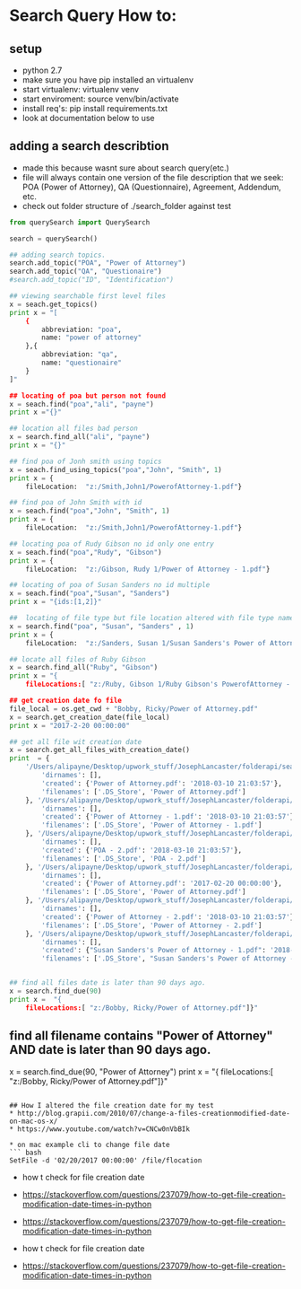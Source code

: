 # Search Query How to:

## setup
* python 2.7
* make sure you have pip installed an virtualenv
* start virtualenv: virtualenv venv
* start enviroment: source venv/bin/activate
* install req's: pip install requirements.txt
* look at documentation below to use

## adding a search describtion
* made this because wasnt sure about search query(etc.)
* file will always contain one version of the file description that we seek: POA (Power of Attorney), QA (Questionnaire), Agreement, Addendum, etc.
* check out folder structure of ./search_folder against test

```python
from querySearch import QuerySearch

search = querySearch()

## adding search topics.
search.add_topic("POA", "Power of Attorney")
search.add_topic("QA", "Questionaire")
#search.add_topic("ID", "Identification")

## viewing searchable first level files
x = seach.get_topics()
print x = "[
    {   
        abbreviation: "poa", 
        name: "power of attorney"
    },{
        abbreviation: "qa", 
        name: "questionaire"
    }
]"

## locating of poa but person not found
x = seach.find("poa","ali", "payne")
print x ="{}"

## location all files bad person
x = search.find_all("ali", "payne") 
print x = "{}" 

## find poa of Jonh smith using topics 
x = seach.find_using_topics("poa","John", "Smith", 1)
print x = { 
    fileLocation:  "z:/Smith,John1/PowerofAttorney-1.pdf"}

## find poa of John Smith with id
x = seach.find("poa","John", "Smith", 1)
print x = { 
    fileLocation:  "z:/Smith,John1/PowerofAttorney-1.pdf"}

## locating poa of Rudy Gibson no id only one entry
x = seach.find("poa","Rudy", "Gibson")
print x = {
    fileLocation:  "z:/Gibson, Rudy 1/Power of Attorney - 1.pdf"}

## locating of poa of Susan Sanders no id multiple 
x = seach.find("poa","Susan", "Sanders")
print x = "{ids:[1,2]}"

##  locating of file type but file location altered with file type name
x = search.find("poa", "Susan", "Sanders" , 1)
print x = {
    fileLocation:  "z:/Sanders, Susan 1/Susan Sanders's Power of Attorney - 1.pdf"}

## locate all files of Ruby Gibson
x = search.find_all("Ruby", "Gibson")
print x = "{ 
    fileLocations:[ "z:/Ruby, Gibson 1/Ruby Gibson's PowerofAttorney - 1.pdf"]}" 

## get creation date fo file
file_local = os.get_cwd + "Bobby, Ricky/Power of Attorney.pdf"
x = search.get_creation_date(file_local)
print x = "2017-2-20 00:00:00"

## get all file wit creation date
x = search.get_all_files_with_creation_date()
print  = {
    '/Users/alipayne/Desktop/upwork_stuff/JosephLancaster/folderapi/search_folder/Gibson, Rudy': {
        'dirnames': [],
        'created': {'Power of Attorney.pdf': '2018-03-10 21:03:57'}, 
        'filenames': ['.DS_Store', 'Power of Attorney.pdf']
    }, '/Users/alipayne/Desktop/upwork_stuff/JosephLancaster/folderapi/search_folder/Smith, John 1':{
        'dirnames': [], 
        'created': {'Power of Attorney - 1.pdf': '2018-03-10 21:03:57'}, 
        'filenames': ['.DS_Store', 'Power of Attorney - 1.pdf']
    }, '/Users/alipayne/Desktop/upwork_stuff/JosephLancaster/folderapi/search_folder/Smith, John 2': {
        'dirnames': [],
        'created': {'POA - 2.pdf': '2018-03-10 21:03:57'},
        'filenames': ['.DS_Store', 'POA - 2.pdf']
    }, '/Users/alipayne/Desktop/upwork_stuff/JosephLancaster/folderapi/search_folder/Bobby, Ricky': {
        'dirnames': [],
        'created': {'Power of Attorney.pdf': '2017-02-20 00:00:00'}, 
        'filenames': ['.DS_Store', 'Power of Attorney.pdf']
    }, '/Users/alipayne/Desktop/upwork_stuff/JosephLancaster/folderapi/search_folder/Sanders, Susan 2': {
        'dirnames': [],
        'created': {'Power of Attorney - 2.pdf': '2018-03-10 21:03:57'}, 
        'filenames': ['.DS_Store', 'Power of Attorney - 2.pdf']
    }, '/Users/alipayne/Desktop/upwork_stuff/JosephLancaster/folderapi/search_folder/Sanders, Susan 1': {
        'dirnames': [], 
        'created': {"Susan Sanders's Power of Attorney - 1.pdf": '2018-03-10 21:03:57'}, 
        'filenames': ['.DS_Store', "Susan Sanders's Power of Attorney - 1.pdf"]}}


## find all files date is later than 90 days ago.
x = search.find_due(90)
print x =  "{ 
    fileLocations:[ "z:/Bobby, Ricky/Power of Attorney.pdf"]}" 
```

## find all filename contains "Power of Attorney" AND date is later than 90 days ago.
x = search.find_due(90, "Power of Attorney")
print x =  "{ 
    fileLocations:[ "z:/Bobby, Ricky/Power of Attorney.pdf"]}" 
```

## How I altered the file creation date for my test
* http://blog.grapii.com/2010/07/change-a-files-creationmodified-date-on-mac-os-x/
* https://www.youtube.com/watch?v=CNCw0nVbBIk

* on mac example cli to change file date
``` bash
SetFile -d '02/20/2017 00:00:00' /file/flocation
```

* how t check for file creation date
* https://stackoverflow.com/questions/237079/how-to-get-file-creation-modification-date-times-in-python
* https://stackoverflow.com/questions/237079/how-to-get-file-creation-modification-date-times-in-python

* how t check for file creation date
* https://stackoverflow.com/questions/237079/how-to-get-file-creation-modification-date-times-in-python
